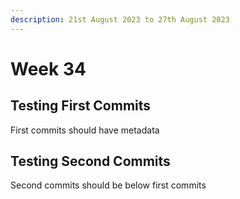 ```yaml
---
description: 21st August 2023 to 27th August 2023
---
```

      
# Week 34

## Testing First Commits

First commits should have metadata
## Testing Second Commits

Second commits should be below first commits